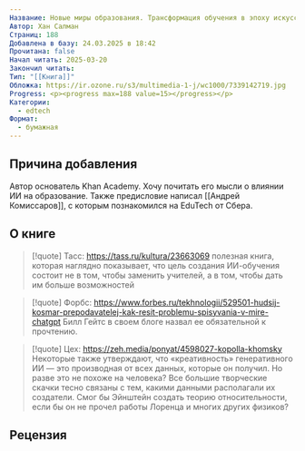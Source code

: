 ```yaml
---
Название: Новые миры образования. Трансформация обучения в эпоху искусственного интеллекта
Автор: Хан Салман
Страниц: 188
Добавлена в базу: 24.03.2025 в 18:42
Прочитана: false
Начал читать: 2025-03-20
Закончил читать: 
Тип: "[[Книга]]"
Обложка: https://ir.ozone.ru/s3/multimedia-1-j/wc1000/7339142719.jpg
Progress: <p><progress max=188 value=15></progress></p>
Категории:
  - edtech
Формат:
  - бумажная
---
```

## Причина добавления

Автор основатель Khan Academy. Хочу почитать его мысли о влиянии ИИ на образование. Также предисловие написал [[Андрей Комиссаров]], с которым познакомился на EduTech от Сбера.

## О книге

>[!quote] Тасс: https://tass.ru/kultura/23663069
>полезная книга, которая наглядно показывает, что цель создания ИИ-обучения состоит не в том, чтобы заменить учителей, а в том, чтобы дать им больше возможностей

>[!quote] Форбс: https://www.forbes.ru/tekhnologii/529501-hudsij-kosmar-prepodavatelej-kak-resit-problemu-spisyvania-v-mire-chatgpt
>Билл Гейтс в своем блоге назвал ее обязательной к прочтению.

>[!quote] Цех: https://zeh.media/ponyat/4598027-kopolla-khomsky 
Некоторые также утверждают, что «креативность» генеративного ИИ — это производная от всех данных, которые он получил. Но разве это не похоже на человека? Все большие творческие скачки тесно связаны с тем, какими данными располагали их создатели. Смог бы Эйнштейн создать теорию относительности, если бы он не прочел работы Лоренца и многих других физиков?

## Рецензия
